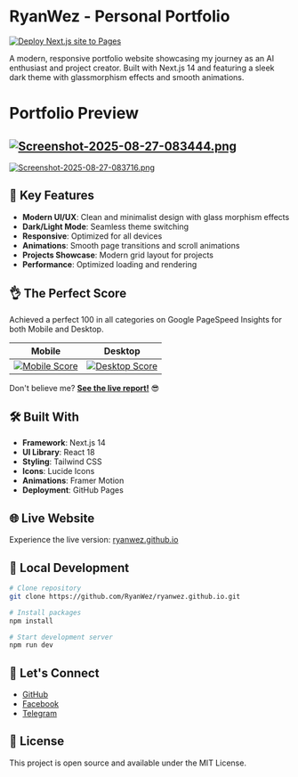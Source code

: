 # RyanWez - Personal Portfolio

[![Deploy Next.js site to Pages](https://github.com/RyanWez/ryanwez.github.io/actions/workflows/deploy.yml/badge.svg)](https://ryanwez.github.io)

A modern, responsive portfolio website showcasing my journey as an AI enthusiast and project creator. Built with Next.js 14 and featuring a sleek dark theme with glassmorphism effects and smooth animations.

# Portfolio Preview
[![Screenshot-2025-08-27-083444.png](https://i.postimg.cc/pVDPWpmh/Screenshot-2025-08-27-083444.png)](https://postimg.cc/V5Lx4sBm)
---
[![Screenshot-2025-08-27-083716.png](https://i.postimg.cc/0Q71yByR/Screenshot-2025-08-27-083716.png)](https://postimg.cc/G835MzDq)




## 🚀 Key Features

- **Modern UI/UX**: Clean and minimalist design with glass morphism effects
- **Dark/Light Mode**: Seamless theme switching
- **Responsive**: Optimized for all devices
- **Animations**: Smooth page transitions and scroll animations
- **Projects Showcase**: Modern grid layout for projects
- **Performance**: Optimized loading and rendering

## 👌 The Perfect Score

Achieved a perfect 100 in all categories on Google PageSpeed Insights for both Mobile and Desktop.

| Mobile | Desktop |
|---|---|
| [![Mobile Score](https://i.postimg.cc/gJxrtdsy/Screenshot-2025-08-27-082307.png)](https://postimg.cc/WFP2tBQt) | [![Desktop Score](https://i.postimg.cc/JnFMskbZ/Screenshot-2025-08-27-082233.png)](https://postimg.cc/2bnPJ39S) |

Don't believe me? [**See the live report!**](https://pagespeed.web.dev/analysis/https-ryanwez-github-io/fj76fomlk7?hl=en&form_factor=mobile) 😎

## 🛠️ Built With

- **Framework**: Next.js 14
- **UI Library**: React 18
- **Styling**: Tailwind CSS
- **Icons**: Lucide Icons
- **Animations**: Framer Motion
- **Deployment**: GitHub Pages

## 🌐 Live Website

Experience the live version: [ryanwez.github.io](https://ryanwez.github.io)

## 🚀 Local Development

```bash
# Clone repository
git clone https://github.com/RyanWez/ryanwez.github.io.git

# Install packages
npm install

# Start development server
npm run dev
```

## 📱 Let's Connect

- [GitHub](https://github.com/RyanWez)
- [Facebook](https://www.facebook.com/ryanwez0)
- [Telegram](https://t.me/RyanWez)

## 📃 License

This project is open source and available under the MIT License.
